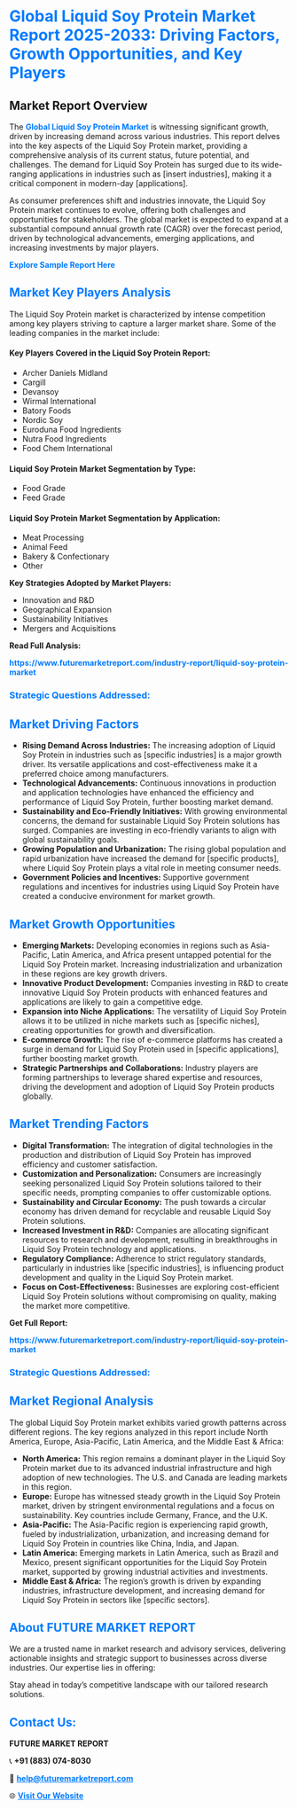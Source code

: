 <h1 style="color: #007BFF;">Global Liquid Soy Protein Market Report 2025-2033: Driving Factors, Growth Opportunities, and Key Players</h1>

<section id="overview">
<h2>Market Report Overview</h2>
<p>The <a href="https://www.futuremarketreport.com/industry-report/liquid-soy-protein-market" style="color: #007BFF; text-decoration: none;"><strong>Global Liquid Soy Protein Market</strong></a> is witnessing significant growth, driven by increasing demand across various industries. This report delves into the key aspects of the Liquid Soy Protein market, providing a comprehensive analysis of its current status, future potential, and challenges. The demand for Liquid Soy Protein has surged due to its wide-ranging applications in industries such as [insert industries], making it a critical component in modern-day [applications].</p>
<p>As consumer preferences shift and industries innovate, the Liquid Soy Protein market continues to evolve, offering both challenges and opportunities for stakeholders. The global market is expected to expand at a substantial compound annual growth rate (CAGR) over the forecast period, driven by technological advancements, emerging applications, and increasing investments by major players.</p>
</section>

<section id="overview">
<p><a href="https://www.futuremarketreport.com/request-sample/reportId=92967" style="color: #007BFF; text-decoration: none;"><strong>Explore Sample Report Here</strong></a></p>
</section>

<section id="key-players">
<h2 style="color: #007BFF;">Market Key Players Analysis</h2>
<p>The Liquid Soy Protein market is characterized by intense competition among key players striving to capture a larger market share. Some of the leading companies in the market include:</p>
<h4>Key Players Covered in the Liquid Soy Protein Report:</h4>
<ul><li>Archer Daniels Midland</li><li>Cargill</li><li>Devansoy</li><li>Wirmal International</li><li>Batory Foods</li><li>Nordic Soy</li><li>Euroduna Food Ingredients</li><li>Nutra Food Ingredients</li><li>Food Chem International</li></ul>
<h4>Liquid Soy Protein Market Segmentation by Type:</h4>
<ul><li>Food Grade</li><li>Feed Grade</li></ul>

<h4>Liquid Soy Protein Market Segmentation by Application:</h4>
<ul><li>Meat Processing</li><li>Animal Feed</li><li>Bakery &amp; Confectionary</li><li>Other</li></ul>
<p><strong>Key Strategies Adopted by Market Players:</strong></p>
<ul>
<li>Innovation and R&D</li>
<li>Geographical Expansion</li>
<li>Sustainability Initiatives</li>
<li>Mergers and Acquisitions</li>
</ul>
</section>

<section>
<p><strong>Read Full Analysis: </strong></p><a href="https://www.futuremarketreport.com/industry-report/liquid-soy-protein-market" style="color: #007BFF; text-decoration: none;"><strong>https://www.futuremarketreport.com/industry-report/liquid-soy-protein-market</strong></a>
<h3 style="color: #007BFF;">Strategic Questions Addressed:</h3>
</section>

<section id="driving-factors">
<h2 style="color: #007BFF;">Market Driving Factors</h2>
<ul>
<li><strong>Rising Demand Across Industries:</strong> The increasing adoption of Liquid Soy Protein in industries such as [specific industries] is a major growth driver. Its versatile applications and cost-effectiveness make it a preferred choice among manufacturers.</li>
<li><strong>Technological Advancements:</strong> Continuous innovations in production and application technologies have enhanced the efficiency and performance of Liquid Soy Protein, further boosting market demand.</li>
<li><strong>Sustainability and Eco-Friendly Initiatives:</strong> With growing environmental concerns, the demand for sustainable Liquid Soy Protein solutions has surged. Companies are investing in eco-friendly variants to align with global sustainability goals.</li>
<li><strong>Growing Population and Urbanization:</strong> The rising global population and rapid urbanization have increased the demand for [specific products], where Liquid Soy Protein plays a vital role in meeting consumer needs.</li>
<li><strong>Government Policies and Incentives:</strong> Supportive government regulations and incentives for industries using Liquid Soy Protein have created a conducive environment for market growth.</li>
</ul>
</section>

<section id="growth-opportunities">
<h2 style="color: #007BFF;">Market Growth Opportunities</h2>
<ul>
<li><strong>Emerging Markets:</strong> Developing economies in regions such as Asia-Pacific, Latin America, and Africa present untapped potential for the Liquid Soy Protein market. Increasing industrialization and urbanization in these regions are key growth drivers.</li>
<li><strong>Innovative Product Development:</strong> Companies investing in R&D to create innovative Liquid Soy Protein products with enhanced features and applications are likely to gain a competitive edge.</li>
<li><strong>Expansion into Niche Applications:</strong> The versatility of Liquid Soy Protein allows it to be utilized in niche markets such as [specific niches], creating opportunities for growth and diversification.</li>
<li><strong>E-commerce Growth:</strong> The rise of e-commerce platforms has created a surge in demand for Liquid Soy Protein used in [specific applications], further boosting market growth.</li>
<li><strong>Strategic Partnerships and Collaborations:</strong> Industry players are forming partnerships to leverage shared expertise and resources, driving the development and adoption of Liquid Soy Protein products globally.</li>
</ul>
</section>

<section id="trending-factors">
<h2 style="color: #007BFF;">Market Trending Factors</h2>
<ul>
<li><strong>Digital Transformation:</strong> The integration of digital technologies in the production and distribution of Liquid Soy Protein has improved efficiency and customer satisfaction.</li>
<li><strong>Customization and Personalization:</strong> Consumers are increasingly seeking personalized Liquid Soy Protein solutions tailored to their specific needs, prompting companies to offer customizable options.</li>
<li><strong>Sustainability and Circular Economy:</strong> The push towards a circular economy has driven demand for recyclable and reusable Liquid Soy Protein solutions.</li>
<li><strong>Increased Investment in R&D:</strong> Companies are allocating significant resources to research and development, resulting in breakthroughs in Liquid Soy Protein technology and applications.</li>
<li><strong>Regulatory Compliance:</strong> Adherence to strict regulatory standards, particularly in industries like [specific industries], is influencing product development and quality in the Liquid Soy Protein market.</li>
<li><strong>Focus on Cost-Effectiveness:</strong> Businesses are exploring cost-efficient Liquid Soy Protein solutions without compromising on quality, making the market more competitive.</li>
</ul>
</section>

<section>
<p><strong>Get Full Report: </strong></p><a href="https://www.futuremarketreport.com/industry-report/liquid-soy-protein-market" style="color: #007BFF; text-decoration: none;"><strong>https://www.futuremarketreport.com/industry-report/liquid-soy-protein-market</strong></a>
<h3 style="color: #007BFF;">Strategic Questions Addressed:</h3>
</section>


<section id="regional-analysis">
<h2 style="color: #007BFF;">Market Regional Analysis</h2>
<p>The global Liquid Soy Protein market exhibits varied growth patterns across different regions. The key regions analyzed in this report include North America, Europe, Asia-Pacific, Latin America, and the Middle East & Africa:</p>
<ul>
<li><strong>North America:</strong> This region remains a dominant player in the Liquid Soy Protein market due to its advanced industrial infrastructure and high adoption of new technologies. The U.S. and Canada are leading markets in this region.</li>
<li><strong>Europe:</strong> Europe has witnessed steady growth in the Liquid Soy Protein market, driven by stringent environmental regulations and a focus on sustainability. Key countries include Germany, France, and the U.K.</li>
<li><strong>Asia-Pacific:</strong> The Asia-Pacific region is experiencing rapid growth, fueled by industrialization, urbanization, and increasing demand for Liquid Soy Protein in countries like China, India, and Japan.</li>
<li><strong>Latin America:</strong> Emerging markets in Latin America, such as Brazil and Mexico, present significant opportunities for the Liquid Soy Protein market, supported by growing industrial activities and investments.</li>
<li><strong>Middle East & Africa:</strong> The region’s growth is driven by expanding industries, infrastructure development, and increasing demand for Liquid Soy Protein in sectors like [specific sectors].</li>
</ul>
</section>

<footer>
<h2 style="color: #007BFF;">About FUTURE MARKET REPORT</h2>
<p>We are a trusted name in market research and advisory services, delivering actionable insights and strategic support to businesses across diverse industries. Our expertise lies in offering:</p>

<p>Stay ahead in today’s competitive landscape with our tailored research solutions.</p>

<h2 style="color: #007BFF;">Contact Us:</h2>
<p><strong>FUTURE MARKET REPORT</strong></p>
<p>📞 <strong>+91 (883) 074-8030</strong></p>
<p>📧 <strong><a href="mailto:help@futuremarketreport.com" style="color: #007BFF;">help@futuremarketreport.com</a></strong></p>
<p>🌐 <strong><a href="https://www.futuremarketreport.com/" style="color: #007BFF;">Visit Our Website</a></strong></p>
</footer>